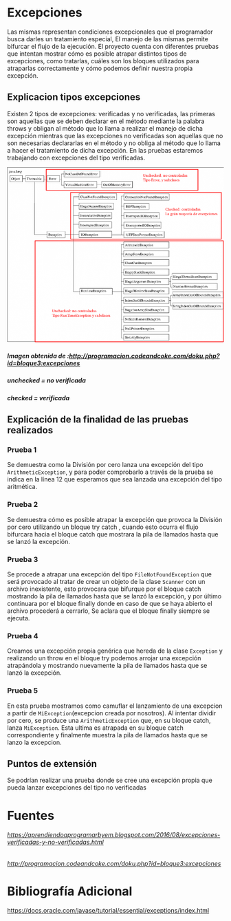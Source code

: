 # Excepciones
Las mismas representan condiciones excepcionales que el programador busca darles un tratamiento especial, El manejo de las mismas permite bifurcar el flujo de la ejecución.
El proyecto cuenta con diferentes pruebas que intentan mostrar cómo es posible atrapar distintos tipos de excepciones, como tratarlas, cuáles son los bloques utilizados para atraparlas correctamente y cómo podemos definir nuestra propia excepción.

## Explicacion tipos excepciones
Existen 2 tipos de excepciones: verificadas y no verificadas, las primeras son aquellas que se deben declarar en el método mediante la palabra throws y obligan al método que lo llama a realizar el manejo de dicha excepción mientras que las excepciones no verificadas son aquellas que no son necesarias declararlas en el método y no obliga al método que lo llama a hacer el tratamiento de dicha excepción. En las pruebas estaremos trabajando con excepciones del tipo verificadas.

![](jerarquiaexcepciones.png)
##### Imagen obtenida de :http://programacion.codeandcoke.com/doku.php?id=bloque3:excepciones

##### unchecked = no verificada
##### checked = verificada

 
## Explicación de la finalidad de las pruebas realizados

### Prueba 1
Se demuestra como la División por cero lanza una excepción del tipo `ArithmeticException`, y para poder comprobarlo a través de la prueba se indica en la línea 12 que esperamos que sea lanzada una excepción del tipo aritmética.

### Prueba 2
Se demuestra cómo es posible atrapar la excepción que provoca la División por cero utilizando un bloque try catch , cuando esto ocurra el flujo bifurcara hacia el bloque catch que mostrara la pila de llamados hasta que se lanzó la excepción.

### Prueba 3
Se procede a atrapar una excepción del tipo `FileNotFoundException` que será provocado al tratar de crear un objeto de la clase `Scanner` con un archivo inexistente, esto provocara que bifurque por el bloque catch mostrando la pila de llamados hasta que se lanzó la excepción, y por último continuara por el bloque finally donde en caso de que se haya abierto el archivo procederá a cerrarlo, Se aclara que el bloque finally siempre se ejecuta.

### Prueba 4
Creamos una excepción propia genérica que hereda de la clase `Exception` y realizando un throw en el bloque try podemos arrojar una excepción atrapándola y mostrando nuevamente la pila de llamados hasta que se lanzó la excepción.

### Prueba 5
En esta prueba mostramos como camuflar el lanzamiento de una excepcion a partir de `MiException`(excepcion creada por nosotros). Al intentar dividir por cero, se produce una `ArithmeticException` que, en su bloque catch, lanza `MiException`. Esta ultima es atrapada en su bloque catch correspondiente y finalmente muestra la pila de llamados hasta que se lanzo la excepcion.
## Puntos de extensión 
Se podrían realizar una prueba donde se cree una excepción propia que pueda lanzar excepciones del tipo no verificadas 

# Fuentes
###### https://aprendiendoaprogramarbyem.blogspot.com/2016/08/excepciones-verificadas-y-no-verificadas.html
###### http://programacion.codeandcoke.com/doku.php?id=bloque3:excepciones

# Bibliografía Adicional
https://docs.oracle.com/javase/tutorial/essential/exceptions/index.html
